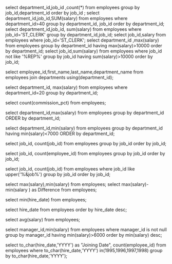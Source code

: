 select department_id,job_id ,count(*) from employees group by job_id,department_id 
order by job_id ;
select department_id,job_id,SUM(salary) from employees
where department_id>40
group  by department_id, job_id
order by department_id;
select department_id,job_id, sum(salary) from employees
where job_id='ST_CLERK'
group by department_id,job_id;
select job_id,salary from employees
where job_id='ST_CLERK';
select department_id ,max(salary) from employees
group by department_id
having max(salary)>10000
order by department_id;
select job_id,sum(salary) from employees
where job_id not like '%REP%'
group by job_id
having sum(salary)>10000
order by job_id;

select employee_id,first_name,last_name,department_name
from employees join departments
using(department_id);

select department_id, max(salary) from employees
where department_id=20
group by department_id;

select count(commission_pct) from employees;

select department_id,max(salary) from employees
group by department_id
ORDER by department_id;

select department_id,min(salary) from employees
group by department_id
having min(salary)<7000
ORDER by department_id;

select job_id, count(job_id) from employees
group by job_id
order by job_id;

select job_id, count(employee_id) from employees
group by job_id
order by job_id;

select job_id, count(job_id) from employees
where job_id like upper('%&job%')
group by job_id
order by job_id;

select max(salary),min(salary) from employees;
select max(salary)-min(salary ) as Difference from  employees;

select min(hire_date) from employees;

select hire_date from employees
order by hire_date desc;

select avg(salary) from employees;

select manager_id,min(salary) from  employees
where manager_id is not null
group by manager_id
having min(salary)>6000
order by min(salary) desc;

select to_char(hire_date,'YYYY') as "Joining Date",
count(employee_id) from employees
where to_char(hire_date,'YYYY') in(1995,1996,1997,1998)
group by to_char(hire_date,'YYYY');
